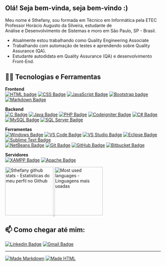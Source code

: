 ## Olá! Seja bem-vinda, seja bem-vindo :)  

Meu nome é Sthefany, sou formada em Técnico em Informática pela ETEC Professor Horácio Augusto da Silveira, estudante de  
Análise e Desenvolvimento de Sistemas e moro em São Paulo, SP - Brasil.
  
 - Atualmente estou trabalhando como Quality Engineering Associate
 - Trabalhando com automação de testes e aprendendo sobre Quality Assurance (QA).   
 - Estudante autodidata em Quality Assurance (QA) e desenvolvimento Front-End.

## :woman_technologist:	 Tecnologias e Ferramentas  

**Frontend**  
[![HTML badge](https://img.shields.io/badge/HTML5-5C2D91?style=for-the-badge&logo=html5&logoColor=white)](https://github.com/sthefanyricardo)
[![CSS Badge](https://img.shields.io/badge/CSS3-5C2D91?style=for-the-badge&logo=css3&logoColor=white)](https://github.com/sthefanyricardo)
[![JavaScript Badge](https://img.shields.io/badge/JavaScript-5C2D91?style=for-the-badge&logo=javascript&logoColor=white)](https://github.com/sthefanyricardo) 
[![Bootstrap badge](https://img.shields.io/badge/Bootstrap-5C2D91?style=for-the-badge&logo=bootstrap&logoColor=white)](https://github.com/sthefanyricardo)
[![Markdown Badge](https://img.shields.io/badge/Markdown-5C2D91?style=for-the-badge&logo=markdown&logoColor=white)](https://github.com/sthefanyricardo)  

**Backend**  
[![C Badge](https://img.shields.io/badge/C-5C2D91?style=for-the-badge&logo=C&logoColor=white)](https://github.com/sthefanyricardo)
[![Java Badge](https://img.shields.io/badge/Java-5C2D91?style=for-the-badge&logo=java&logoColor=white)](https://github.com/sthefanyricardo)
[![PHP Badge](https://img.shields.io/badge/PHP-5C2D91?style=for-the-badge&logo=php&logoColor=white)](https://github.com/sthefanyricardo)
[![Codeigniter Badge](https://img.shields.io/badge/Codeigniter-5C2D91?style=for-the-badge&logo=codeigniter&logoColor=white)](https://github.com/sthefanyricardo)
[![C# Badge](https://img.shields.io/badge/C%23-5C2D91?style=for-the-badge&logo=c-sharp&logoColor=white)](https://github.com/sthefanyricardo)
[![MySQL Badge](https://img.shields.io/badge/MySQL-5C2D91?style=for-the-badge&logo=mysql&logoColor=white)](https://github.com/sthefanyricardo)
[![SQL Server Badge](https://img.shields.io/badge/Microsoft%20SQL%20Sever-5C2D91?style=for-the-badge&logo=microsoft%20sql%20server&logoColor=white)](https://github.com/sthefanyricardo)  

**Ferramentas**  
[![Windows Badge](https://img.shields.io/badge/Windows-5C2D91?style=for-the-badge&logo=windows&logoColor=white)](https://github.com/sthefanyricardo)
[![VS Code Badge](https://img.shields.io/badge/Visual_Studio_Code-5C2D91?style=for-the-badge&logo=visual%20studio%20code&logoColor=white)](https://github.com/sthefanyricardo)
[![VS Studio Badge](https://img.shields.io/badge/Visual_Studio-5C2D91?style=for-the-badge&logo=visual%20studio&logoColor=white)](https://github.com/sthefanyricardo)
[![Eclipse Badge](https://img.shields.io/badge/Eclipse-5C2D91?style=for-the-badge&logo=eclipse&logoColor=white)](https://github.com/sthefanyricardo)
[![Sublime Text Badge](https://img.shields.io/badge/sublime_text-5C2D91?&style=for-the-badge&logo=sublime-text&logoColor=white)](https://github.com/sthefanyricardo)  
[![NetBeans Badge](https://img.shields.io/badge/NetBeansIDE-5C2D91?style=for-the-badge&logo=apache-netbeans-ide&logoColor=white)](https://github.com/sthefanyricardo)
[![Git Badge](https://img.shields.io/badge/Git-5C2D91?style=for-the-badge&logo=git&logoColor=white)](https://github.com/sthefanyricardo)
[![GitHub Badge](https://img.shields.io/badge/GitHub-5C2D91?style=for-the-badge&logo=github&logoColor=white)](https://github.com/sthefanyricardo)
[![Bitbucket Badge](https://img.shields.io/badge/Bitbucket-5C2D91?style=for-the-badge&logo=bitbucket&logoColor=white)](https://github.com/sthefanyricardo)  

**Servidores**  
[![XAMPP Badge](https://img.shields.io/badge/Xampp-5C2D91?style=for-the-badge&logo=xampp&logoColor=white)](https://github.com/sthefanyricardo) 
[![Apache Badge](https://img.shields.io/badge/apache-5C2D91?style=for-the-badge&logo=apache&logoColor=white)](https://github.com/sthefanyricardo)  


<a href="https://github.com/sthefanyricardo">
    <img src="https://github-readme-stats.vercel.app/api?username=sthefanyricardo&count_private=true&show_icons=true&include_all_commits=all&custom_title=Sthefany's%20Github%20Stats&theme=midnight-purple" alt="Sthefany github stats - Estatísticas do meu perfil no Github" height="156">
</a>
<a href="https://github.com/sthefanyricardo">
   <img src="https://github-readme-stats.vercel.app/api/top-langs/?username=sthefanyricardo&layout=compact&theme=midnight-purple&langs_count=6)" alt="Most used languages - Linguagens mais usadas" height="156">
</a>  

## :mailbox: Como chegar até mim:  
[![Linkedin Badge](https://img.shields.io/badge/linkedin-5C2D91?&style=for-the-badge&logo=linkedin&logoColor=white&link=https://www.linkedin.com/in/sthefanyricardo/)](https://www.linkedin.com/in/sthefanyricardo/)
[![Gmail Badge](https://img.shields.io/badge/Gmail-5C2D91?style=for-the-badge&logo=gmail&logoColor=white&link=mailto:s.albuquerque@aluno.ifsp.edu.br)](mailto:s.albuquerque@aluno.ifsp.edu.br)

---

[![Made Markdown](https://img.shields.io/badge/-Made%20with%20Markdown-5C2D91?style=flat-square&logo=markdown&logoColor=white)](https://github.com/sthefanyricardo) 
[![Made HTML](https://img.shields.io/badge/-Made%20with%20HTML-5C2D91?style=flat-square&logo=html5&logoColor=white)](https://github.com/sthefanyricardo)

<!--
**sthefanyricardo/sthefanyricardo** is a ✨ _special_ ✨ repository because its `README.md` (this file) appears on your GitHub profile.

Here are some ideas to get you started:

- 🔭 I’m currently working on ...
- 🌱 I’m currently learning ...
- 👯 I’m looking to collaborate on ...
- 🤔 I’m looking for help with ...
- 💬 Ask me about ...
- 📫 How to reach me: ...
- 😄 Pronouns: ...
- ⚡ Fun fact: ...
-->
